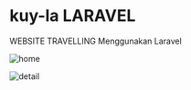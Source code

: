 # kuy-la LARAVEL
WEBSITE TRAVELLING Menggunakan Laravel 

![home](https://user-images.githubusercontent.com/32057090/83278331-a4172700-a1fd-11ea-8907-bf27e3f279e1.jpg)

![detail](https://user-images.githubusercontent.com/32057090/83278339-a6798100-a1fd-11ea-9602-6731215fea4d.png)

